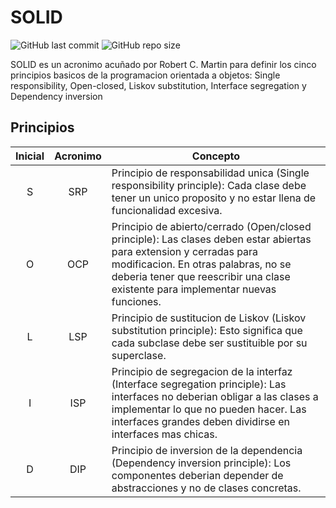 # SOLID
![GitHub last commit](https://img.shields.io/github/last-commit/sanchezih/solid-java)
![GitHub repo size](https://img.shields.io/github/repo-size/sanchezih/solid-java)

SOLID es un acronimo acuñado por Robert C. Martin para definir los cinco principios basicos de la programacion orientada a objetos: Single responsibility, Open-closed, Liskov substitution, Interface segregation y Dependency inversion

## Principios

| Inicial | Acronimo | Concepto |
|:-:|:-:|---|
| S | SRP | Principio de responsabilidad unica (Single responsibility principle): Cada clase debe tener un unico proposito y no estar llena de funcionalidad excesiva. |
| O | OCP |	Principio de abierto/cerrado (Open/closed principle): Las clases deben estar abiertas para extension y cerradas para modificacion. En otras palabras, no se deberia tener que reescribir una clase existente para implementar nuevas funciones. |
| L | LSP |	Principio de sustitucion de Liskov (Liskov substitution principle): Esto significa que cada subclase debe ser sustituible por su superclase. |
| I | ISP |	Principio de segregacion de la interfaz (Interface segregation principle): Las interfaces no deberian obligar a las clases a implementar lo que no pueden hacer. Las interfaces grandes deben dividirse en interfaces mas chicas. |
| D | DIP |	Principio de inversion de la dependencia (Dependency inversion principle): Los componentes deberian depender de abstracciones y no de clases concretas. |